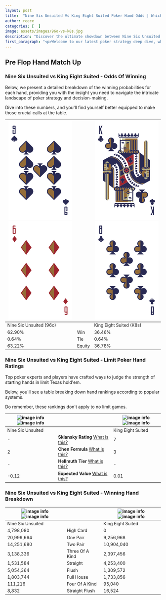 ```yaml
---
layout: post
title:  "Nine Six Unsuited Vs King Eight Suited Poker Hand Odds | Which Is The Better Hand In Poker? A Complete Guide"
author: reece
categories: [  ]
image: assets/images/96o-vs-k8s.jpg
description: "Discover the ultimate showdown between Nine Six Unsuited and King Eight Suited in poker! Uncover the odds, strategies, and scenarios where one hand triumphs over the other. Get ready to up your poker game with this thrilling analysis."
first_paragraph: "<p>Welcome to our latest poker strategy deep dive, where we're pitting two distinct hands against each other in a high-stakes showdown: Nine Six Unsuited vs King Eight Suited.</p><p>In the dynamic world of poker, every decision counts, and knowing which hand holds the upper hand is key to your success at the table.</p><p>In this article, we'll dissect these two hands, explore the scenarios where one dominates the other, and equip you with the knowledge to make strategic choices that can tip the odds in your favor.</p><p>Get ready to unravel the intriguing dynamics of these poker hands and elevate your game to new heights.</p>"
---
```




[comment]: # (sp0)

## Pre Flop Hand Match Up

<div class="table hand-ratings" markdown="1"> 



### Nine Six Unsuited vs King Eight Suited - Odds Of Winning

Below, we present a detailed breakdown of the winning probabilities for each hand, providing you with the insight you need to navigate the intricate landscape of poker strategy and decision-making. 

Dive into these numbers, and you'll find yourself better equipped to make those crucial calls at the table.


    
| ![image info](assets/images/hand1/9.png) ![image info](assets/images/hand1/6o.png) |  | ![image info](assets/images/hand2/k.png) ![image info](assets/images/hand2/8.png) |
| -------- | -------- | -------- |
| Nine Six Unsuited (96o) |  | King Eight Suited (K8s) |
| 62.90% | Win | 36.46% |
| 0.64% | Tie | 0.64% |
| 63.22% | Equity | 36.78% |




[comment]: # (sp1)



### Nine Six Unsuited vs King Eight Suited - Limit Poker Hand Ratings

Top poker experts and players have crafted ways to judge the strength of starting hands in limit Texas hold'em. 

Below, you'll see a table breaking down hand rankings according to popular systems. 

Do remember, these rankings don't apply to no limit games.


    
| ![image info](https://www.riverpairs.com/assets/images/hand1/9.png) ![image info](https://www.riverpairs.com/assets/images/hand1/6o.png) |  | ![image info](https://www.riverpairs.com/assets/images/hand2/k.png) ![image info](https://www.riverpairs.com/assets/images/hand2/8.png) |
| -------- | -------- | -------- |
| Nine Six Unsuited |  | King Eight Suited |
| - | **Sklansky Rating** [What is this?](/sklansky-rating-explained) | 7 |
| 2 | **Chen Formula** [What is this?](/chen-formula-explained) | 3 |
| - | **Hellmuth Tier** [What is this?](/Hellmuth-tier-explained) | - |
| -0.12 | **Expected Value** [What is this?](/expected-value-explained) | 0.01 |




[comment]: # (sp2)



### Nine Six Unsuited vs King Eight Suited - Winning Hand Breakdown


    
| ![image info](https://www.riverpairs.com/assets/images/hand1/9.png) ![image info](https://www.riverpairs.com/assets/images/hand1/6o.png) |  | ![image info](https://www.riverpairs.com/assets/images/hand2/k.png) ![image info](https://www.riverpairs.com/assets/images/hand2/8.png) |
| -------- | -------- | -------- |
| Nine Six Unsuited |  | King Eight Suited |
| 4,798,080 | High Card | 0 |
| 20,999,664 | One Pair | 9,256,968 |
| 14,251,680 | Two Pair | 10,904,040 |
| 3,138,336 | Three Of A Kind | 2,397,456 |
| 1,531,584 | Straight | 4,253,400 |
| 5,054,364 | Flush | 1,309,572 |
| 1,803,744 | Full House | 1,733,856 |
| 111,216 | Four Of A Kind | 95,040 |
| 8,832 | Straight Flush | 16,524 |




[comment]: # (sp3)



</div>

[comment]: # (sp4)



[comment]: # (sp5)

